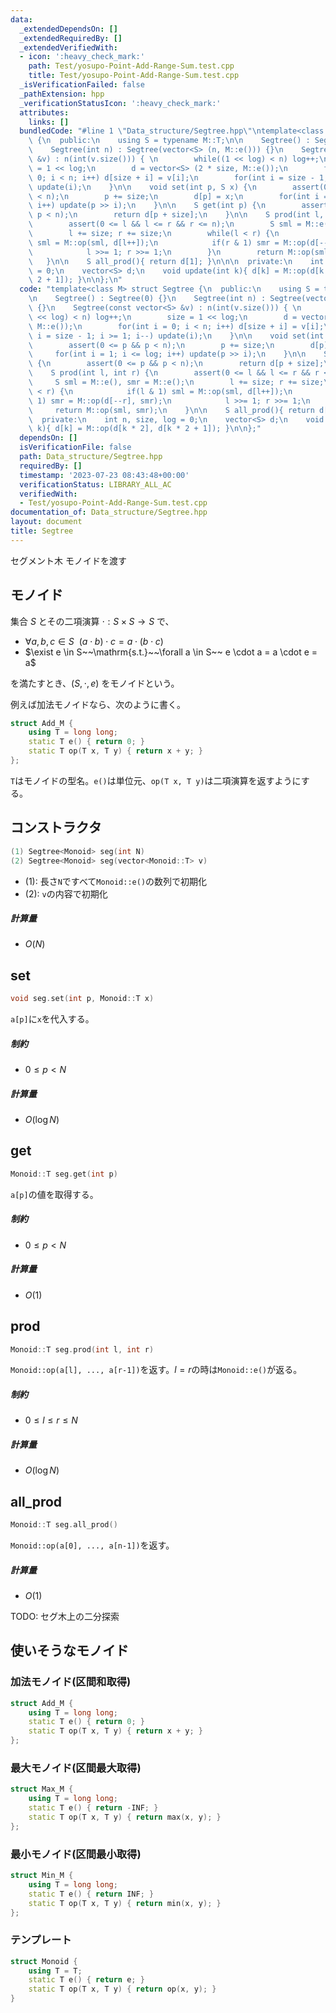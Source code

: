 ```yaml
---
data:
  _extendedDependsOn: []
  _extendedRequiredBy: []
  _extendedVerifiedWith:
  - icon: ':heavy_check_mark:'
    path: Test/yosupo-Point-Add-Range-Sum.test.cpp
    title: Test/yosupo-Point-Add-Range-Sum.test.cpp
  _isVerificationFailed: false
  _pathExtension: hpp
  _verificationStatusIcon: ':heavy_check_mark:'
  attributes:
    links: []
  bundledCode: "#line 1 \"Data_structure/Segtree.hpp\"\ntemplate<class M> struct Segtree\
    \ {\n  public:\n    using S = typename M::T;\n\n    Segtree() : Segtree(0) {}\n\
    \    Segtree(int n) : Segtree(vector<S> (n, M::e())) {}\n    Segtree(const vector<S>\
    \ &v) : n(int(v.size())) { \n        while((1 << log) < n) log++;\n        size\
    \ = 1 << log;\n        d = vector<S> (2 * size, M::e());\n        for(int i =\
    \ 0; i < n; i++) d[size + i] = v[i];\n        for(int i = size - 1; i >= 1; i--)\
    \ update(i);\n    }\n\n    void set(int p, S x) {\n        assert(0 <= p && p\
    \ < n);\n        p += size;\n        d[p] = x;\n        for(int i = 1; i <= log;\
    \ i++) update(p >> i);\n    }\n\n    S get(int p) {\n        assert(0 <= p &&\
    \ p < n);\n        return d[p + size];\n    }\n\n    S prod(int l, int r) {\n\
    \        assert(0 <= l && l <= r && r <= n);\n        S sml = M::e(), smr = M::e();\n\
    \        l += size; r += size;\n        while(l < r) {\n            if(l & 1)\
    \ sml = M::op(sml, d[l++]);\n            if(r & 1) smr = M::op(d[--r], smr);\n\
    \            l >>= 1; r >>= 1;\n        }\n        return M::op(sml, smr);\n \
    \   }\n\n    S all_prod(){ return d[1]; }\n\n\n  private:\n    int n, size, log\
    \ = 0;\n    vector<S> d;\n    void update(int k){ d[k] = M::op(d[k * 2], d[k *\
    \ 2 + 1]); }\n\n};\n"
  code: "template<class M> struct Segtree {\n  public:\n    using S = typename M::T;\n\
    \n    Segtree() : Segtree(0) {}\n    Segtree(int n) : Segtree(vector<S> (n, M::e()))\
    \ {}\n    Segtree(const vector<S> &v) : n(int(v.size())) { \n        while((1\
    \ << log) < n) log++;\n        size = 1 << log;\n        d = vector<S> (2 * size,\
    \ M::e());\n        for(int i = 0; i < n; i++) d[size + i] = v[i];\n        for(int\
    \ i = size - 1; i >= 1; i--) update(i);\n    }\n\n    void set(int p, S x) {\n\
    \        assert(0 <= p && p < n);\n        p += size;\n        d[p] = x;\n   \
    \     for(int i = 1; i <= log; i++) update(p >> i);\n    }\n\n    S get(int p)\
    \ {\n        assert(0 <= p && p < n);\n        return d[p + size];\n    }\n\n\
    \    S prod(int l, int r) {\n        assert(0 <= l && l <= r && r <= n);\n   \
    \     S sml = M::e(), smr = M::e();\n        l += size; r += size;\n        while(l\
    \ < r) {\n            if(l & 1) sml = M::op(sml, d[l++]);\n            if(r &\
    \ 1) smr = M::op(d[--r], smr);\n            l >>= 1; r >>= 1;\n        }\n   \
    \     return M::op(sml, smr);\n    }\n\n    S all_prod(){ return d[1]; }\n\n\n\
    \  private:\n    int n, size, log = 0;\n    vector<S> d;\n    void update(int\
    \ k){ d[k] = M::op(d[k * 2], d[k * 2 + 1]); }\n\n};"
  dependsOn: []
  isVerificationFile: false
  path: Data_structure/Segtree.hpp
  requiredBy: []
  timestamp: '2023-07-23 08:43:48+00:00'
  verificationStatus: LIBRARY_ALL_AC
  verifiedWith:
  - Test/yosupo-Point-Add-Range-Sum.test.cpp
documentation_of: Data_structure/Segtree.hpp
layout: document
title: Segtree
---
```


セグメント木 モノイドを渡す

## モノイド
集合 $S$ とその二項演算 $\cdot : S \times S \to S$ で、
- $\forall a, b, c \in S~~(a \cdot b) \cdot c = a \cdot (b \cdot c)$
- $\exist e \in S~~\mathrm{s.t.}~~\forall a \in S~~ e \cdot a = a \cdot e = a$

を満たすとき、$(S, \cdot, e)$ をモノイドという。

例えば加法モノイドなら、次のように書く。
```cpp
struct Add_M {
    using T = long long;
    static T e() { return 0; }
    static T op(T x, T y) { return x + y; }
};
```
`T`はモノイドの型名。`e()`は単位元、`op(T x, T y)`は二項演算を返すようにする。

## コンストラクタ
```cpp
(1) Segtree<Monoid> seg(int N)
(2) Segtree<Monoid> seg(vector<Monoid::T> v)
```
- (1): 長さ`N`ですべて`Monoid::e()`の数列で初期化
- (2): `v`の内容で初期化


##### 計算量
- $O(N)$


## set
```cpp
void seg.set(int p, Monoid::T x)
```
`a[p]`に`x`を代入する。

##### 制約
- $0 \leq p < N$

##### 計算量
- $O(\log N)$

## get
```cpp
Monoid::T seg.get(int p)
```
`a[p]`の値を取得する。

##### 制約
- $0 \leq p < N$

##### 計算量
- $O(1)$

## prod
```cpp
Monoid::T seg.prod(int l, int r)
```
`Monoid::op(a[l], ..., a[r-1])`を返す。$l = r$の時は`Monoid::e()`が返る。

##### 制約
- $0 \leq l \leq r \leq N$

##### 計算量
- $O(\log N)$

## all_prod
```cpp
Monoid::T seg.all_prod()
```
`Monoid::op(a[0], ..., a[n-1])`を返す。

##### 計算量
- $O(1)$

TODO: セグ木上の二分探索

## 使いそうなモノイド
### 加法モノイド(区間和取得)
```cpp
struct Add_M {    
    using T = long long;
    static T e() { return 0; }
    static T op(T x, T y) { return x + y; }
};
```
### 最大モノイド(区間最大取得)
```cpp
struct Max_M {    
    using T = long long;
    static T e() { return -INF; }
    static T op(T x, T y) { return max(x, y); }
};
```
### 最小モノイド(区間最小取得)
```cpp
struct Min_M {    
    using T = long long;
    static T e() { return INF; }
    static T op(T x, T y) { return min(x, y); }
};
```
### テンプレート
```cpp
struct Monoid {
    using T = T;
    static T e() { return e; }
    static T op(T x, T y) { return op(x, y); }
}
```